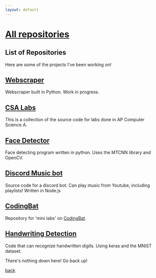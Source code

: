 ```yaml
---
layout: default
---
```


# [All repositories](https://github.com/caleb-chou?tab=repositories)

## List of Repositories

Here are some of the projects I've been working on!

## [Webscraper](https://github.com/caleb-chou/cwp-webscraper)

Webscraper built in Python. Work in progress.

## [CSA Labs](https://github.com/caleb-chou/csa)

This is a collection of the source code for labs done in AP Computer Science A.

## [Face Detector](https://github.com/caleb-chou/jff-cnnfaces)

Face detecting program written in python. Uses the MTCNN library and OpenCV.

## [Discord Music bot](https://github.com/caleb-chou/jff-epicbotname)

Source code for a discord bot. Can play music from Youtube, including playlists! Written in Node.js

## [CodingBat](https://github.com/caleb-chou/codingbat)

Repository for 'mini labs' on [CodingBat](https://codingbat.com).

## [Handwriting Detection](https://github.com/caleb-chou/jff-mlhandwriting)

Code that can recognize handwritten digits. Using keras and the MNIST dataset.

There's nothing down here! Go back up!

[back](./)
